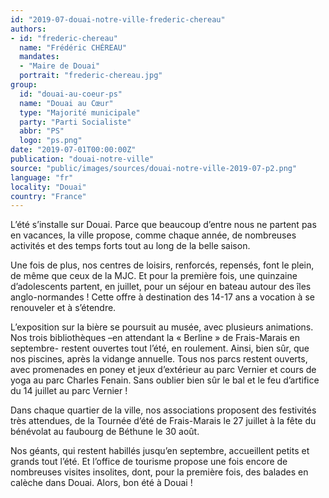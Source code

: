 ```yaml
---
id: "2019-07-douai-notre-ville-frederic-chereau"
authors:
- id: "frederic-chereau"
  name: "Frédéric CHÉREAU"
  mandates: 
  - "Maire de Douai"
  portrait: "frederic-chereau.jpg"
group:
  id: "douai-au-coeur-ps"
  name: "Douai au Cœur"
  type: "Majorité municipale"
  party: "Parti Socialiste"
  abbr: "PS"
  logo: "ps.png"
date: "2019-07-01T00:00:00Z"
publication: "douai-notre-ville"
source: "public/images/sources/douai-notre-ville-2019-07-p2.png"
language: "fr"
locality: "Douai"
country: "France"
---
```


L’été s’installe sur Douai. Parce que beaucoup d’entre nous ne partent pas en vacances, la ville propose, comme chaque année, de nombreuses activités et des temps forts tout au long de la belle saison.

Une fois de plus, nos centres de loisirs, renforcés, repensés, font le plein, de même que ceux de la MJC. Et pour la première fois, une quinzaine d’adolescents partent, en juillet, pour un séjour en bateau autour des îles anglo-normandes ! Cette offre à destination des 14-17 ans a vocation à se renouveler et à s’étendre.

L’exposition sur la bière se poursuit au musée, avec plusieurs animations. Nos trois bibliothèques –en attendant la « Berline » de Frais-Marais en septembre- restent ouvertes tout l’été, en roulement. Ainsi, bien sûr, que nos piscines, après la vidange annuelle. Tous nos parcs restent ouverts, avec promenades en poney et jeux d’extérieur au parc Vernier et cours de yoga au parc Charles Fenain. Sans oublier bien sûr le bal et le feu d’artifice du 14 juillet au parc Vernier !

Dans chaque quartier de la ville, nos associations proposent des festivités très attendues, de la Tournée d’été de Frais-Marais le 27 juillet à la fête du bénévolat au faubourg de Béthune le 30 août.

Nos géants, qui restent habillés jusqu’en septembre, accueillent petits et grands tout l’été. Et l’office de tourisme propose une fois encore de nombreuses visites insolites, dont, pour la première fois, des balades en calèche dans Douai. Alors, bon été à Douai !
